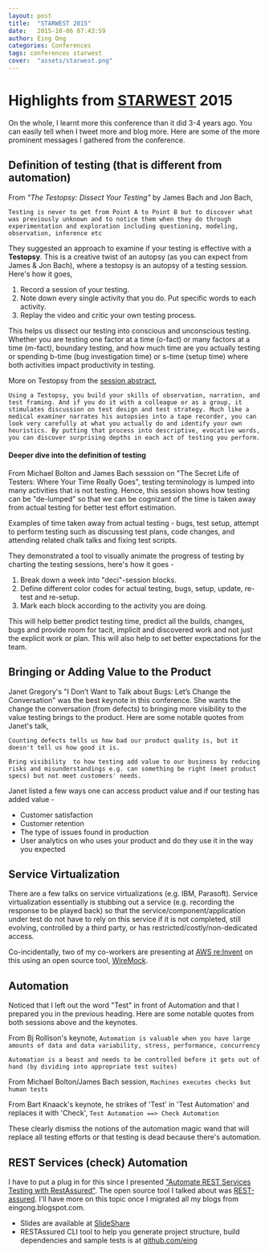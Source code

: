 ```yaml
---
layout: post
title:  "STARWEST 2015"
date:   2015-10-06 07:43:59
author: Eing Ong
categories: Conferences
tags: conferences starwest
cover:  "assets/starwest.png"
---
```

<h1> Highlights from <a href="http://starwest.techwell.com" >STARWEST</a> 2015</h1>

On the whole, I learnt more this conference than it did 3-4 years ago. You can easily tell when I tweet more and blog more. Here are some of the more prominent messages I gathered from the conference.

<h2> Definition of testing (that is different from automation)</h2>

From <i>"The Testopsy: Dissect Your Testing"</i> by James Bach and Jon Bach,

`Testing is never to get from Point A to Point B but to discover what was previously unknown and to notice them when they do through experimentation and exploration including questioning, modeling, observation, inference etc`

They suggested an approach to examine if your testing is effective with a <b>Testopsy</b>. This is a creative twist of an autopsy (as you can expect from James & Jon Bach), where a testopsy is an autopsy of a testing session. Here's how it goes,
  
<ol>
<li>Record a session of your testing.</li>
<li>Note down every single activity that you do. Put specific words to each activity.</li>
<li>Replay the video and critic your own testing process.</li>
</ol>

This helps us dissect our testing into conscious and unconscious testing. Whether you are testing one factor at a time (o-fact) or many factors at a time (m-fact), boundary testing, and how much time are you actually testing or spending b-time (bug investigation time) or s-time (setup time) where both activities impact productivity in testing.

More on Testopsy from the <a href="http://starwest.techwell.com/sessions/starwest-2015/testopsy-dissect-your-testing">session abstract</a>,

`Using a Testopsy, you build your skills of observation, narration, and test framing. And if you do it with a colleague or as a group, it stimulates discussion on test design and test strategy. Much like a medical examiner narrates his autopsies into a tape recorder, you can look very carefully at what you actually do and identify your own heuristics. By putting that process into descriptive, evocative words, you can discover surprising depths in each act of testing you perform.`

<h4>Deeper dive into the definition of testing</h4>

From Michael Bolton and James Bach sesssion on "The Secret Life of Testers: Where Your Time Really Goes", testing terminology is lumped into many activities that is not testing. Hence, this session shows how testing can be "de-lumped" so that we can be cognizant of the time is taken away from actual testing for better test effort estimation.

Examples of time taken away from actual testing - bugs, test setup, attempt to perform testing such as discussing test plans, code changes, and attending related chalk talks and fixing test scripts.

They demonstrated a tool to visually animate the progress of testing by charting the testing sessions, here's how it goes -

<ol>
<li>Break down a week into "deci"-session blocks.</li>
<li>Define different color codes for actual testing, bugs, setup, update, re-test and re-setup.</li>
<li>Mark each block according to the activity you are doing.</li>
</ol>

This will help better predict testing time, predict all the builds, changes, bugs and provide room for tacit, implicit and discovered work and not just the explicit work or plan. This will also help to set better expectations for the team. 

<h2>Bringing or Adding Value to the Product</h2>
Janet Gregory's "I Don’t Want to Talk about Bugs: Let’s Change the Conversation" was the best keynote in this conference. She wants the change the conversation (from defects) to bringing more visibility to the value testing brings to the product. Here are some notable quotes from Janet's talk,

`Counting defects tells us how bad our product quality is, but it doesn't tell us how good it is.`

`Bring visibility  to how testing add value to our business by reducing risks and misunderstandings e.g. can something be right (meet product specs) but not meet customers' needs.`

Janet listed a few ways one can access product value and if our testing has added value -
<ul>
<li>Customer satisfaction</li>
<li>Customer retention</li>
<li>The type of issues found in production</li>
<li>User analytics on who uses your product and do they use it in the way you expected</li>
</ul>

<h2>Service Virtualization</h2>
There are a few talks on service virtualizations (e.g. IBM, Parasoft). Service virtualization essentially is stubbing out a service (e.g. recording the response to be played back) so that the service/component/application under test do not have to rely on this service if it is not completed, still evolving, controlled by a third party, or has restricted/costly/non-dedicated access.

Co-incidentally, two of my co-workers are presenting at <a href="https://www.portal.reinvent.awsevents.com/connect/sessionDetail.ww?SESSION_ID=1727">AWS re:Invent</a> on this using an open source tool, <a href="http://wiremock.org">WireMock</a>.

<h2>Automation</h2>
Noticed that I left out the word "Test" in front of Automation and that I prepared you in the previous heading. Here are some notable quotes from both sessions above and the keynotes.

From Bj Rollison's keynote,
`Automation is valuable when you have large amounts of data and data variability, stress, performance, concurrency`

`Automation is a beast and needs to be controlled before it gets out of hand (by dividing into appropriate test suites)`

From Michael Bolton/James Bach session,
`Machines executes checks but human tests`

From Bart Knaack's keynote, he strikes of 'Test' in 'Test Automation' and replaces it with 'Check',
`Test Automation ==> Check Automation`

These clearly dismiss the notions of the automation magic wand that will replace all testing efforts or that testing is dead because there's automation.

<h2>REST Services (check) Automation</h2>
I have to put a plug in for this since I presented <a href="http://starwest.techwell.com/sessions/starwest-2015/automate-rest-services-testing-restassured"> "Automate REST Services Testing with RestAssured"</a>. The open source tool I talked about was <a href="https://github.com/jayway/rest-assured">REST-assured</a>. I'll have more on this topic once I migrated all my blogs from eingong.blogspot.com.

<ul>
<li>Slides are available at <a href="http://www.slideshare.net/eingong/2015starwest-presentation-on-restassured">SlideShare</a></li>
<li>RESTAssured CLI tool to help you generate project structure, build dependencies and sample tests is at <a href="https://github.com/eing/restassured_cli">github.com/eing</a></li>
</ul>
